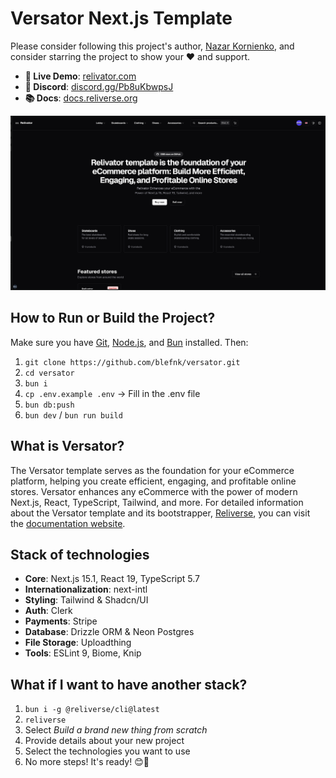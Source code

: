 # Versator Next.js Template

Please consider following this project's author, [Nazar Kornienko](https://github.com/blefnk), and consider starring the project to show your ❤️ and support.

- **🚀 Live Demo**: [relivator.com](https://relivator.com/en)
- **💙 Discord**: [discord.gg/Pb8uKbwpsJ](https://discord.gg/Pb8uKbwpsJ)
- **📚 Docs**: [docs.reliverse.org](https://docs.reliverse.org/relivator)

![cover image](./public/screenshot-dark.png)

## How to Run or Build the Project?

Make sure you have [Git](https://git-scm.com/downloads), [Node.js](https://nodejs.org/en), and [Bun](https://bun.sh) installed. Then:

1. `git clone https://github.com/blefnk/versator.git`
2. `cd versator`
3. `bun i`
4. `cp .env.example .env` → Fill in the .env file
5. `bun db:push`
6. `bun dev` / `bun run build`

## What is Versator?

The Versator template serves as the foundation for your eCommerce platform, helping you create efficient, engaging, and profitable online stores. Versator enhances any eCommerce with the power of modern Next.js, React, TypeScript, Tailwind, and more. For detailed information about the Versator template and its bootstrapper, [Reliverse](https://github.com/reliverse/cli), you can visit the [documentation website](https://docs.reliverse.org/relivator).

## Stack of technologies

- **Core**: Next.js 15.1, React 19, TypeScript 5.7
- **Internationalization**: next-intl
- **Styling**: Tailwind & Shadcn/UI
- **Auth**: Clerk
- **Payments**: Stripe
- **Database**: Drizzle ORM & Neon Postgres
- **File Storage**: Uploadthing
- **Tools**: ESLint 9, Biome, Knip

## What if I want to have another stack?

1. `bun i -g @reliverse/cli@latest`
2. `reliverse`
3. Select _Build a brand new thing from scratch_
4. Provide details about your new project
5. Select the technologies you want to use
6. No more steps! It's ready! 😊🎉
